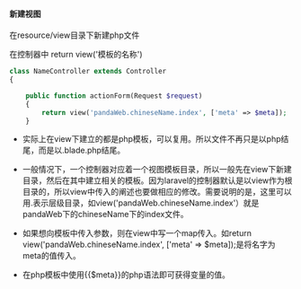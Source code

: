 #### 新建视图

在resource/view目录下新建php文件

在控制器中 return view\('模板的名称'\)

```php
class NameController extends Controller
{

    public function actionForm(Request $request)
    {
        return view('pandaWeb.chineseName.index', ['meta' => $meta]);
    }
```

- 实际上在view下建立的都是php模板，可以复用。所以文件不再只是以php结尾，而是以.blade.php结尾。

- 一般情况下，一个控制器对应着一个视图模板目录，所以一般先在view下新建目录，然后在其中建立相关的模板。因为laravel的控制器默认是以view作为根目录的，所以view中传入的阐述也要做相应的修改。需要说明的是，这里可以用.表示层级目录，如view('pandaWeb.chineseName.index'）就是pandaWeb下的chineseName下的index文件。

- 如果想向模板中传入参数，则在view中写一个map传入。如return view('pandaWeb.chineseName.index', ['meta' => $meta]);是将名字为meta的值传入。
- 在php模板中使用{{$meta}}的php语法即可获得变量的值。




